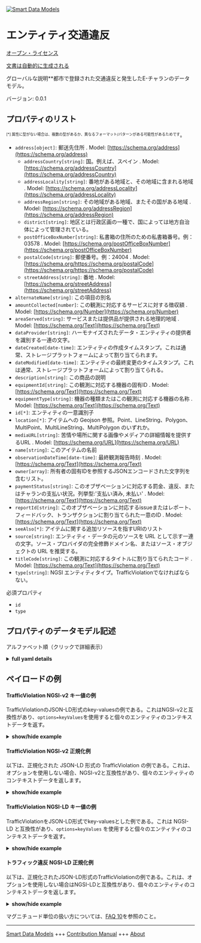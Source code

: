 <!-- 10-Header -->  
[![Smart Data Models](https://smartdatamodels.org/wp-content/uploads/2022/01/SmartDataModels_logo.png "Logo")](https://smartdatamodels.org)  
エンティティ交通違反  
==========<!-- /10-Header -->  
<!-- 15-License -->  
[オープン・ライセンス](https://github.com/smart-data-models//dataModel.Transportation/blob/master/TrafficViolation/LICENSE.md)  
[文書は自動的に生成される](https://docs.google.com/presentation/d/e/2PACX-1vTs-Ng5dIAwkg91oTTUdt8ua7woBXhPnwavZ0FxgR8BsAI_Ek3C5q97Nd94HS8KhP-r_quD4H0fgyt3/pub?start=false&loop=false&delayms=3000#slide=id.gb715ace035_0_60)  
<!-- /15-License -->  
<!-- 20-Description -->  
グローバルな説明**都市で登録された交通違反と発生したE-チャランのデータモデル。  
バージョン: 0.0.1  
<!-- /20-Description -->  
<!-- 30-PropertiesList -->  

## プロパティのリスト  

<sup><sub>[*] 属性に型がない場合は、複数の型があるか、異なるフォーマット/パターンがある可能性があるためです</sub></sup>。  
- `address[object]`: 郵送先住所  . Model: [https://schema.org/address](https://schema.org/address)	- `addressCountry[string]`: 国。例えば、スペイン  . Model: [https://schema.org/addressCountry](https://schema.org/addressCountry)  
	- `addressLocality[string]`: 番地がある地域と、その地域に含まれる地域  . Model: [https://schema.org/addressLocality](https://schema.org/addressLocality)  
	- `addressRegion[string]`: その地域がある地域、またその国がある地域  . Model: [https://schema.org/addressRegion](https://schema.org/addressRegion)  
	- `district[string]`: 地区とは行政区画の一種で、国によっては地方自治体によって管理されている。    
	- `postOfficeBoxNumber[string]`: 私書箱の住所のための私書箱番号。例：03578  . Model: [https://schema.org/postOfficeBoxNumber](https://schema.org/postOfficeBoxNumber)  
	- `postalCode[string]`: 郵便番号。例：24004  . Model: [https://schema.org/https://schema.org/postalCode](https://schema.org/https://schema.org/postalCode)  
	- `streetAddress[string]`: 番地  . Model: [https://schema.org/streetAddress](https://schema.org/streetAddress)  
- `alternateName[string]`: この項目の別名  - `amountCollected[number]`: この観測に対応するサービスに対する徴収額  . Model: [https://schema.org/Number](https://schema.org/Number)- `areaServed[string]`: サービスまたは提供品が提供される地理的地域  . Model: [https://schema.org/Text](https://schema.org/Text)- `dataProvider[string]`: ハーモナイズされたデータ・エンティティの提供者を識別する一連の文字。  - `dateCreated[date-time]`: エンティティの作成タイムスタンプ。これは通常、ストレージプラットフォームによって割り当てられます。  - `dateModified[date-time]`: エンティティの最終変更のタイムスタンプ。これは通常、ストレージプラットフォームによって割り当てられる。  - `description[string]`: この商品の説明  - `equipmentId[string]`: この観測に対応する機器の固有ID  . Model: [https://schema.org/Text](https://schema.org/Text)- `equipmentType[string]`: 機器の種類またはこの観測に対応する機器の名称  . Model: [https://schema.org/Text](https://schema.org/Text)- `id[*]`: エンティティの一意識別子  - `location[*]`: アイテムへの Geojson 参照。Point、LineString、Polygon、MultiPoint、MultiLineString、MultiPolygon のいずれか。  - `mediaURL[string]`: 苦情や場所に関する画像やメディアの詳細情報を提供するURL  . Model: [https://schema.org/URL](https://schema.org/URL)- `name[string]`: このアイテムの名前  - `observationDateTime[date-time]`: 最終観測報告時刻  . Model: [https://schema.org/Text](https://schema.org/Text)- `owner[array]`: 所有者の固有IDを参照するJSONエンコードされた文字列を含むリスト。  - `paymentStatus[string]`: このオブザベーションに対応する罰金、違反、またはチャランの支払い状況。列挙型:'支払い済み, 未払い'  . Model: [https://schema.org/Text](https://schema.org/Text)- `reportId[string]`: このオブザベーションに対応するissueまたはレポート、フィードバック、トランザクションに割り当てられた一意のID  . Model: [https://schema.org/Text](https://schema.org/Text)- `seeAlso[*]`: アイテムに関する追加リソースを指すURIのリスト  - `source[string]`: エンティティ・データの元のソースを URL として示す一連の文字。ソース・プロバイダの完全修飾ドメイン名、またはソース・オブジェクトの URL を推奨する。  - `titleCode[string]`: この観測に対応するタイトルに割り当てられたコード  . Model: [https://schema.org/Text](https://schema.org/Text)- `type[string]`: NGSI エンティティタイプ。TrafficViolationでなければならない。  <!-- /30-PropertiesList -->  
<!-- 35-RequiredProperties -->  
必須プロパティ  
- `id`  - `type`  <!-- /35-RequiredProperties -->  
<!-- 40-RequiredProperties -->  
<!-- /40-RequiredProperties -->  
<!-- 50-DataModelHeader -->  
## プロパティのデータモデル記述  
アルファベット順（クリックで詳細表示）  
<!-- /50-DataModelHeader -->  
<!-- 60-ModelYaml -->  
<details><summary><strong>full yaml details</strong></summary>    
```yaml  
TrafficViolation:    
  description: A Data Model for Traffic Violations registered and E-Challans generated in Cities.    
  properties:    
    address:    
      description: The mailing address    
      properties:    
        addressCountry:    
          description: 'The country. For example, Spain'    
          type: string    
          x-ngsi:    
            model: https://schema.org/addressCountry    
            type: Property    
        addressLocality:    
          description: 'The locality in which the street address is, and which is in the region'    
          type: string    
          x-ngsi:    
            model: https://schema.org/addressLocality    
            type: Property    
        addressRegion:    
          description: 'The region in which the locality is, and which is in the country'    
          type: string    
          x-ngsi:    
            model: https://schema.org/addressRegion    
            type: Property    
        district:    
          description: 'A district is a type of administrative division that, in some countries, is managed by the local government'    
          type: string    
          x-ngsi:    
            type: Property    
        postOfficeBoxNumber:    
          description: 'The post office box number for PO box addresses. For example, 03578'    
          type: string    
          x-ngsi:    
            model: https://schema.org/postOfficeBoxNumber    
            type: Property    
        postalCode:    
          description: 'The postal code. For example, 24004'    
          type: string    
          x-ngsi:    
            model: https://schema.org/https://schema.org/postalCode    
            type: Property    
        streetAddress:    
          description: The street address    
          type: string    
          x-ngsi:    
            model: https://schema.org/streetAddress    
            type: Property    
        streetNr:    
          description: Number identifying a specific property on a public street    
          type: string    
          x-ngsi:    
            type: Property    
      type: object    
      x-ngsi:    
        model: https://schema.org/address    
        type: Property    
    alternateName:    
      description: An alternative name for this item    
      type: string    
      x-ngsi:    
        type: Property    
    amountCollected:    
      description: Amount collected towards the service corresponding to this observation    
      type: number    
      x-ngsi:    
        model: https://schema.org/Number    
        type: Property    
    areaServed:    
      description: The geographic area where a service or offered item is provided    
      type: string    
      x-ngsi:    
        model: https://schema.org/Text    
        type: Property    
    dataProvider:    
      description: A sequence of characters identifying the provider of the harmonised data entity    
      type: string    
      x-ngsi:    
        type: Property    
    dateCreated:    
      description: Entity creation timestamp. This will usually be allocated by the storage platform    
      format: date-time    
      type: string    
      x-ngsi:    
        type: Property    
    dateModified:    
      description: Timestamp of the last modification of the entity. This will usually be allocated by the storage platform    
      format: date-time    
      type: string    
      x-ngsi:    
        type: Property    
    description:    
      description: A description of this item    
      type: string    
      x-ngsi:    
        type: Property    
    equipmentId:    
      description: Unique Id of the equipment corresponding to this observation    
      type: string    
      x-ngsi:    
        model: https://schema.org/Text    
        type: Property    
    equipmentType:    
      description: Type of equipment or the name of the equipment corresponding to this observation    
      type: string    
      x-ngsi:    
        model: https://schema.org/Text    
        type: Property    
    id:    
      anyOf:    
        - description: Identifier format of any NGSI entity    
          maxLength: 256    
          minLength: 1    
          pattern: ^[\w\-\.\{\}\$\+\*\[\]`|~^@!,:\\]+$    
          type: string    
          x-ngsi:    
            type: Property    
        - description: Identifier format of any NGSI entity    
          format: uri    
          type: string    
          x-ngsi:    
            type: Property    
      description: Unique identifier of the entity    
      x-ngsi:    
        type: Property    
    location:    
      description: 'Geojson reference to the item. It can be Point, LineString, Polygon, MultiPoint, MultiLineString or MultiPolygon'    
      oneOf:    
        - description: Geojson reference to the item. Point    
          properties:    
            bbox:    
              items:    
                type: number    
              minItems: 4    
              type: array    
            coordinates:    
              items:    
                type: number    
              minItems: 2    
              type: array    
            type:    
              enum:    
                - Point    
              type: string    
          required:    
            - type    
            - coordinates    
          title: GeoJSON Point    
          type: object    
          x-ngsi:    
            type: GeoProperty    
        - description: Geojson reference to the item. LineString    
          properties:    
            bbox:    
              items:    
                type: number    
              minItems: 4    
              type: array    
            coordinates:    
              items:    
                items:    
                  type: number    
                minItems: 2    
                type: array    
              minItems: 2    
              type: array    
            type:    
              enum:    
                - LineString    
              type: string    
          required:    
            - type    
            - coordinates    
          title: GeoJSON LineString    
          type: object    
          x-ngsi:    
            type: GeoProperty    
        - description: Geojson reference to the item. Polygon    
          properties:    
            bbox:    
              items:    
                type: number    
              minItems: 4    
              type: array    
            coordinates:    
              items:    
                items:    
                  items:    
                    type: number    
                  minItems: 2    
                  type: array    
                minItems: 4    
                type: array    
              type: array    
            type:    
              enum:    
                - Polygon    
              type: string    
          required:    
            - type    
            - coordinates    
          title: GeoJSON Polygon    
          type: object    
          x-ngsi:    
            type: GeoProperty    
        - description: Geojson reference to the item. MultiPoint    
          properties:    
            bbox:    
              items:    
                type: number    
              minItems: 4    
              type: array    
            coordinates:    
              items:    
                items:    
                  type: number    
                minItems: 2    
                type: array    
              type: array    
            type:    
              enum:    
                - MultiPoint    
              type: string    
          required:    
            - type    
            - coordinates    
          title: GeoJSON MultiPoint    
          type: object    
          x-ngsi:    
            type: GeoProperty    
        - description: Geojson reference to the item. MultiLineString    
          properties:    
            bbox:    
              items:    
                type: number    
              minItems: 4    
              type: array    
            coordinates:    
              items:    
                items:    
                  items:    
                    type: number    
                  minItems: 2    
                  type: array    
                minItems: 2    
                type: array    
              type: array    
            type:    
              enum:    
                - MultiLineString    
              type: string    
          required:    
            - type    
            - coordinates    
          title: GeoJSON MultiLineString    
          type: object    
          x-ngsi:    
            type: GeoProperty    
        - description: Geojson reference to the item. MultiLineString    
          properties:    
            bbox:    
              items:    
                type: number    
              minItems: 4    
              type: array    
            coordinates:    
              items:    
                items:    
                  items:    
                    items:    
                      type: number    
                    minItems: 2    
                    type: array    
                  minItems: 4    
                  type: array    
                type: array    
              type: array    
            type:    
              enum:    
                - MultiPolygon    
              type: string    
          required:    
            - type    
            - coordinates    
          title: GeoJSON MultiPolygon    
          type: object    
          x-ngsi:    
            type: GeoProperty    
      x-ngsi:    
        type: GeoProperty    
    mediaURL:    
      description: URL providing further information of any image(s) or media of the complaint or place    
      type: string    
      x-ngsi:    
        model: https://schema.org/URL    
        type: Property    
    name:    
      description: The name of this item    
      type: string    
      x-ngsi:    
        type: Property    
    observationDateTime:    
      description: Last reported time of observation    
      format: date-time    
      type: string    
      x-ngsi:    
        model: https://schema.org/Text    
        type: Property    
    owner:    
      description: A List containing a JSON encoded sequence of characters referencing the unique Ids of the owner(s)    
      items:    
        anyOf:    
          - description: Identifier format of any NGSI entity    
            maxLength: 256    
            minLength: 1    
            pattern: ^[\w\-\.\{\}\$\+\*\[\]`|~^@!,:\\]+$    
            type: string    
            x-ngsi:    
              type: Property    
          - description: Identifier format of any NGSI entity    
            format: uri    
            type: string    
            x-ngsi:    
              type: Property    
        description: Unique identifier of the entity    
        x-ngsi:    
          type: Property    
      type: array    
      x-ngsi:    
        type: Property    
    paymentStatus:    
      description: ' The payment status of the fine or violation or challan corresponding to this observation. Enum:''Paid, Unpaid'''    
      enum:    
        - Paid    
        - Unpaid    
      type: string    
      x-ngsi:    
        model: https://schema.org/Text    
        type: Property    
    reportId:    
      description: Unique Id assigned for the issue or report or feedback or transaction corresponding to this observation    
      type: string    
      x-ngsi:    
        model: https://schema.org/Text    
        type: Property    
    seeAlso:    
      description: list of uri pointing to additional resources about the item    
      oneOf:    
        - items:    
            format: uri    
            type: string    
          minItems: 1    
          type: array    
        - format: uri    
          type: string    
      x-ngsi:    
        type: Property    
    source:    
      description: 'A sequence of characters giving the original source of the entity data as a URL. Recommended to be the fully qualified domain name of the source provider, or the URL to the source object'    
      type: string    
      x-ngsi:    
        type: Property    
    titleCode:    
      description: The code assigned to the title corresponding to this observation    
      type: string    
      x-ngsi:    
        model: https://schema.org/Text    
        type: Property    
    type:    
      description: NGSI entity type. It has to be TrafficViolation    
      enum:    
        - TrafficViolation    
      type: string    
      x-ngsi:    
        type: Property    
  required:    
    - id    
    - type    
  type: object    
  x-derived-from: ""    
  x-disclaimer: 'Redistribution and use in source and binary forms, with or without modification, are permitted  provided that the license conditions are met. Copyleft (c) 2022 Contributors to Smart Data Models Program'    
  x-license-url: https://github.com/smart-data-models/dataModel.Transportation/blob/master/TrafficViolation/LICENSE.md    
  x-model-schema: https://smart-data-models.github.io/dataModel.Transportation/TrafficViolations/schema.json    
  x-model-tags: IUDX    
  x-version: 0.0.1    
```  
</details>    
<!-- /60-ModelYaml -->  
<!-- 70-MiddleNotes -->  
<!-- /70-MiddleNotes -->  
<!-- 80-Examples -->  
## ペイロードの例  
#### TrafficViolation NGSI-v2 キー値の例  
TrafficViolationのJSON-LD形式のkey-valuesの例である。これはNGSI-v2と互換性があり、`options=keyValues`を使用すると個々のエンティティのコンテキストデータを返す。  
<details><summary><strong>show/hide example</strong></summary>    
```json  
{  
  "id": "ngsi-ld:Trafficviolation:234R:0212",  
  "type": "TrafficViolation",  
  "amountCollected": 10500,  
  "mediaURL": "https://www.google.com/",  
  "equipmentId": "4",  
  "equipmentType": "Camera",  
  "titleCode": "11",  
  "reportId": "182",  
  "observationDateTime": "2021-03-11T15:51:02+05:30",  
  "paymentStatus": "Paid"  
}  
```  
</details>  
#### TrafficViolation NGSI-v2 正規化例  
以下は、正規化された JSON-LD 形式の TrafficViolation の例である。これは、オプションを使用しない場合、NGSI-v2と互換性があり、個々のエンティティのコンテキストデータを返します。  
<details><summary><strong>show/hide example</strong></summary>    
```json  
{  
  "id": "ngsi-ld:Trafficviolation:234R:0212",  
  "type": "TrafficViolation",  
  "amountCollected": {  
    "type": "number",  
    "value": 10500  
  },  
  "mediaURL": {  
    "type": "Text",  
    "value": "https://www.google.com/"  
  },  
  "equipmentId": {  
    "type": "Text",  
    "value": "4"  
  },  
  "equipmentType": {  
    "type": "Text",  
    "value": "Camera"  
  },  
  "titleCode": {  
    "type": "Text",  
    "value": "11"  
  },  
  "reportId": {  
    "type": "Text",  
    "value": "182"  
  },  
  "observationDateTime": {  
    "type": "DateTime",  
    "value": "2021-03-11T15:51:02+05:30"  
  },  
  "paymentStatus": {  
    "type": "Text",  
    "value": "Paid"  
  },  
  "@context": [  
    "https://smartdatamodels.org/context.jsonld"  
  ]  
}  
```  
</details>  
#### TrafficViolation NGSI-LD キー値の例  
TrafficViolationをJSON-LD形式でkey-valuesとした例である。これは NGSI-LD と互換性があり、`options=keyValues` を使用すると個々のエンティティのコンテキストデータを返す。  
<details><summary><strong>show/hide example</strong></summary>    
```json  
{  
    "id": "ngsi-ld:Trafficviolation:234R:0212",  
    "type": "TrafficViolation",  
    "amountCollected": 10500,  
    "equipmentId": "4",  
    "equipmentType": "Camera",  
    "mediaURL": "https://www.google.com/",  
    "observationDateTime": "2021-03-11T15:51:02+05:30",  
    "paymentStatus": "Paid",  
    "reportId": "182",  
    "titleCode": "11",  
    "@context": [  
        "https://raw.githubusercontent.com/smart-data-models/dataModel.Transportation/master/context.jsonld"  
    ]  
}  
```  
</details>  
#### トラフィック違反 NGSI-LD 正規化例  
以下は、正規化されたJSON-LD形式のTrafficViolationの例である。これは、オプションを使用しない場合はNGSI-LDと互換性があり、個々のエンティティのコンテキストデータを返します。  
<details><summary><strong>show/hide example</strong></summary>    
```json  
{  
    "id": "ngsi-ld:Trafficviolation:234R:0212",  
    "type": "TrafficViolation",  
    "amountCollected": {  
        "type": "Property",  
        "value": 10500  
    },  
    "equipmentId": {  
        "type": "Property",  
        "value": "4"  
    },  
    "equipmentType": {  
        "type": "Property",  
        "value": "Camera"  
    },  
    "mediaURL": {  
        "type": "Property",  
        "value": "https://www.google.com/"  
    },  
    "observationDateTime": {  
        "type": "Property",  
        "value": {  
            "@type": "DateTime",  
            "@value": "2021-03-11T15:51:02+05:30"  
        }  
    },  
    "paymentStatus": {  
        "type": "Property",  
        "value": "Paid"  
    },  
    "reportId": {  
        "type": "Property",  
        "value": "182"  
    },  
    "titleCode": {  
        "type": "Property",  
        "value": "11"  
    },  
    "@context": [  
        "https://raw.githubusercontent.com/smart-data-models/dataModel.Transportation/master/context.jsonld"  
    ]  
}  
```  
</details><!-- /80-Examples -->  
<!-- 90-FooterNotes -->  
<!-- /90-FooterNotes -->  
<!-- 95-Units -->  
マグニチュード単位の扱い方については、[FAQ 10](https://smartdatamodels.org/index.php/faqs/)を参照のこと。  
<!-- /95-Units -->  
<!-- 97-LastFooter -->  
---  
[Smart Data Models](https://smartdatamodels.org) +++ [Contribution Manual](https://bit.ly/contribution_manual) +++ [About](https://bit.ly/Introduction_SDM)<!-- /97-LastFooter -->  
